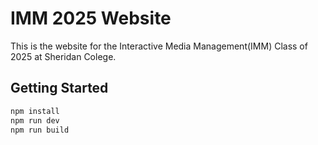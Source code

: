# IMM 2025 Website

This is the website for the Interactive Media Management(IMM) Class of 2025 at Sheridan Colege.

## Getting Started

```bash
npm install
npm run dev
npm run build
```

